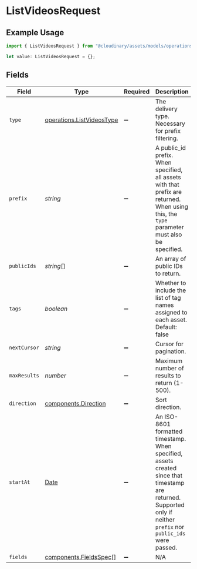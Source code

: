 # ListVideosRequest

## Example Usage

```typescript
import { ListVideosRequest } from "@cloudinary/assets/models/operations";

let value: ListVideosRequest = {};
```

## Fields

| Field                                                                                                                                                                | Type                                                                                                                                                                 | Required                                                                                                                                                             | Description                                                                                                                                                          |
| -------------------------------------------------------------------------------------------------------------------------------------------------------------------- | -------------------------------------------------------------------------------------------------------------------------------------------------------------------- | -------------------------------------------------------------------------------------------------------------------------------------------------------------------- | -------------------------------------------------------------------------------------------------------------------------------------------------------------------- |
| `type`                                                                                                                                                               | [operations.ListVideosType](../../models/operations/listvideostype.md)                                                                                               | :heavy_minus_sign:                                                                                                                                                   | The delivery type. Necessary for prefix filtering.                                                                                                                   |
| `prefix`                                                                                                                                                             | *string*                                                                                                                                                             | :heavy_minus_sign:                                                                                                                                                   | A public_id prefix. When specified, all assets with that prefix are returned. When using this, the `type` parameter must also be specified.                          |
| `publicIds`                                                                                                                                                          | *string*[]                                                                                                                                                           | :heavy_minus_sign:                                                                                                                                                   | An array of public IDs to return.                                                                                                                                    |
| `tags`                                                                                                                                                               | *boolean*                                                                                                                                                            | :heavy_minus_sign:                                                                                                                                                   | Whether to include the list of tag names assigned to each asset. Default: false                                                                                      |
| `nextCursor`                                                                                                                                                         | *string*                                                                                                                                                             | :heavy_minus_sign:                                                                                                                                                   | Cursor for pagination.                                                                                                                                               |
| `maxResults`                                                                                                                                                         | *number*                                                                                                                                                             | :heavy_minus_sign:                                                                                                                                                   | Maximum number of results to return (1-500).                                                                                                                         |
| `direction`                                                                                                                                                          | [components.Direction](../../models/components/direction.md)                                                                                                         | :heavy_minus_sign:                                                                                                                                                   | Sort direction.                                                                                                                                                      |
| `startAt`                                                                                                                                                            | [Date](https://developer.mozilla.org/en-US/docs/Web/JavaScript/Reference/Global_Objects/Date)                                                                        | :heavy_minus_sign:                                                                                                                                                   | An ISO-8601 formatted timestamp. When specified, assets created since that timestamp are returned.  Supported only if neither `prefix` nor `public_ids` were passed. |
| `fields`                                                                                                                                                             | [components.FieldsSpec](../../models/components/fieldsspec.md)[]                                                                                                     | :heavy_minus_sign:                                                                                                                                                   | N/A                                                                                                                                                                  |